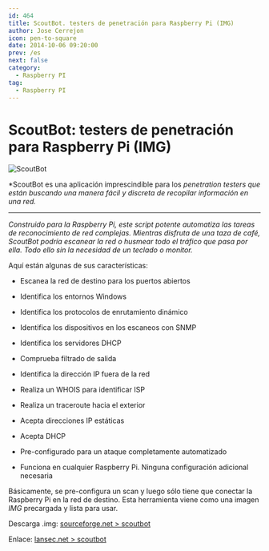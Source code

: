 ```yaml
---
id: 464
title: ScoutBot. testers de penetración para Raspberry Pi (IMG)
author: Jose Cerrejon
icon: pen-to-square
date: 2014-10-06 09:20:00
prev: /es
next: false
category:
  - Raspberry PI
tag:
  - Raspberry PI
---
```


# ScoutBot: testers de penetración para Raspberry Pi (IMG)

![ScoutBot](/images/2014/10/scoutbot.png)

*ScoutBot es una aplicación imprescindible para los *penetration testers que están buscando una manera fácil y discreta de recopilar información en una red.*

- - -
*Construido para la Raspberry Pi, este script potente automatiza las tareas de reconocimiento de red complejas. Mientras disfruta de una taza de café, ScoutBot podría escanear la red o husmear todo el tráfico que pasa por ella. Todo ello sin la necesidad de un teclado o monitor.*


Aquí están algunas de sus características:

* Escanea la red de destino para los puertos abiertos

* Identifica los entornos Windows

* Identifica los protocolos de enrutamiento dinámico

* Identifica los dispositivos en los escaneos con SNMP

* Identifica los servidores DHCP

* Comprueba filtrado de salida

* Identifica la dirección IP fuera de la red

* Realiza un WHOIS para identificar ISP

* Realiza un traceroute hacia el exterior

* Acepta direcciones IP estáticas

* Acepta DHCP

* Pre-configurado para un ataque completamente automatizado

* Funciona en cualquier Raspberry Pi. Ninguna configuración adicional necesaria

Básicamente, se pre-configura un scan y luego sólo tiene que conectar la Raspberry Pi en la red de destino. Esta herramienta viene como una imagen *IMG* precargada y lista para usar.

Descarga .img: [sourceforge.net > scoutbot](http://sourceforge.net/projects/scoutbot/)

Enlace: [lansec.net > scoutbot](http://lansec.net/project/scoutbot/)